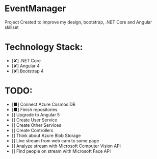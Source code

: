 # EventManager

Project Created to improve my design, bootstrap, .NET Core and Angular skillset

# Technology Stack:
<ul>
  <li>[✘] .NET Core</li> 
  <li>[✘] Angular 4</li>
  <li>[✘] Bootstrap 4</li>
</ul>

# TODO:
<ul>
  <li>[■] Connect Azure Cosmos DB</li>
  <li>[■] Finish repositories</li>
  <li>[] Upgrade to Angular 5</li>
  <li>[] Create User Service</li>
  <li>[] Create Other Services</li>
  <li>[] Create Controllers</li>
  <li>[] Think about Azure Blob Storage</li>  
  <li>[] Live stream from web cam to some page</li>
  <li>[] Analyze stream with Microsoft Computer Vision APi</li>
  <li>[] Find people on stream with Microsoft Face API</li>
</ul>


